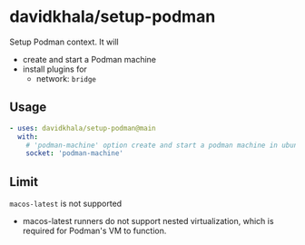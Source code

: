 # davidkhala/setup-podman

Setup Podman context. It will

- create and start a Podman machine
- install plugins for
  - network: `bridge`

## Usage

```yaml
- uses: davidkhala/setup-podman@main
  with:
    # 'podman-machine' option create and start a podman machine in ubuntu-latest. It takes time (~8 mins). 
    socket: 'podman-machine'
```

## Limit

`macos-latest` is not supported

- macos-latest runners do not support nested virtualization, which is required for Podman's VM to function.
